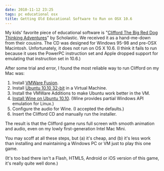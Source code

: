 ```yaml
---
date: 2010-11-12 23:25
tags: pc educational osx
title: Getting Old Educational Software to Run on OSX 10.6
---
```


My kids' favorite piece of educational software is
"[Clifford The Big Red Dog Thinking Adventures](http://www.google.com/search?q=Clifford+thinking+adventures)" by
Scholastic. We received it as a hand-me-down from their cousins. The CD was
designed for Windows 95-98 and pre-OSX Macintosh. Unfortunately, it does not
run on OS X 10.6. (I think it fails to run because it uses the PowerPC
instruction set and Apple dropped support for emulating that instruction set
in 10.6.)

After some trial and error, I found the most reliable way to run Clifford on
my Mac was:

1. Install [VMWare Fusion](http://www.vmware.com/products/fusion/).
2. Install [Ubuntu 10.10 32-bit](http://www.ubuntu.com/desktop/get-ubuntu/download) in a Virtual Machine.
3. Install the VMWare Additions to make Ubuntu work better in the VM.
4. [Install Wine on Ubuntu 10.10](http://www.multimediaboom.com/how-to-upgarde-to-latest-wine-1-3-5/). (Wine provides partial Windows API emulation for Linux.)
5. Configure the audio for Wine. (I accepted the defaults.)
6. Insert the Clifford CD and manually run the installer.

The result is that the Clifford game runs full screen with smooth animation
and audio, even on my lowly first-generation Intel Mac Mini.

You may scoff at all these steps, but (a) it's cheap, and (b) it's less work
than installing and maintaining a Windows PC or VM just to play this one game.

(It's too bad there isn't a Flash, HTML5, Android or iOS version of this game,
it's really quite well done.)
